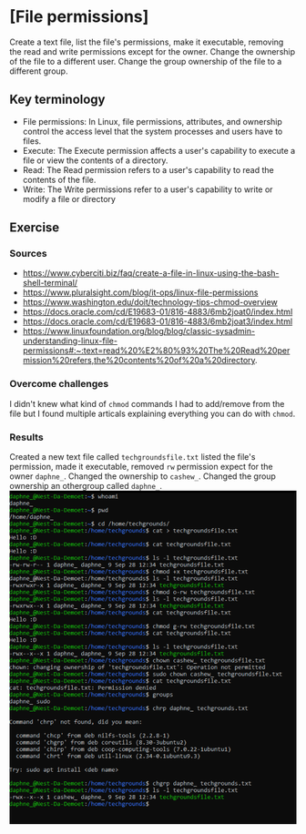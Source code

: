 # [File permissions]
Create a text file, list the file's permissions, make it executable, removing the read and write permissions except for the owner. Change the ownership of the file to a different user. Change the group ownership of the file to a different group.

## Key terminology
- File permissions: In Linux, file permissions, attributes, and ownership control the access level that the system processes and users have to files.
- Execute: The Execute permission affects a user's capability to execute a file or view the contents of a directory.
- Read: The Read permission refers to a user's capability to read the contents of the file.
- Write: The Write permissions refer to a user's capability to write or modify a file or directory

## Exercise
### Sources
- https://www.cyberciti.biz/faq/create-a-file-in-linux-using-the-bash-shell-terminal/
- https://www.pluralsight.com/blog/it-ops/linux-file-permissions
- https://www.washington.edu/doit/technology-tips-chmod-overview
- https://docs.oracle.com/cd/E19683-01/816-4883/6mb2joat0/index.html
- https://docs.oracle.com/cd/E19683-01/816-4883/6mb2joat3/index.html
- https://www.linuxfoundation.org/blog/blog/classic-sysadmin-understanding-linux-file-permissions#:~:text=read%20%E2%80%93%20The%20Read%20permission%20refers,the%20contents%20of%20a%20directory.

### Overcome challenges
I didn't knew what kind of `chmod` commands I had to add/remove from the file but I found multiple articals explaining everything you can do with `chmod`.

### Results
Created a new text file called `techgroundsfile.txt` listed the file's permission, made it executable, removed `rw` permission expect for the owner `daphne_`. Changed the ownership to `cashew_`. Changed the group ownership an othergroup called `daphne_`.
![](./screenshot_file_permissions.png)
